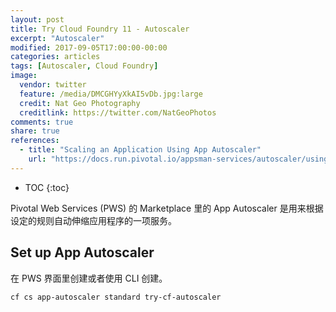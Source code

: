 ```yaml
---
layout: post
title: Try Cloud Foundry 11 - Autoscaler
excerpt: "Autoscaler"
modified: 2017-09-05T17:00:00-00:00
categories: articles
tags: [Autoscaler, Cloud Foundry]
image:
  vendor: twitter
  feature: /media/DMCGHYyXkAI5vDb.jpg:large
  credit: Nat Geo Photography‏
  creditlink: https://twitter.com/NatGeoPhotos
comments: true
share: true
references:
  - title: "Scaling an Application Using App Autoscaler"
    url: "https://docs.run.pivotal.io/appsman-services/autoscaler/using-autoscaler.html"
---
```


* TOC
{:toc}

Pivotal Web Services (PWS) 的 Marketplace 里的 App Autoscaler 是用来根据设定的规则自动伸缩应用程序的一项服务。

## Set up App Autoscaler
在 PWS 界面里创建或者使用 CLI 创建。

`cf cs app-autoscaler standard try-cf-autoscaler`
